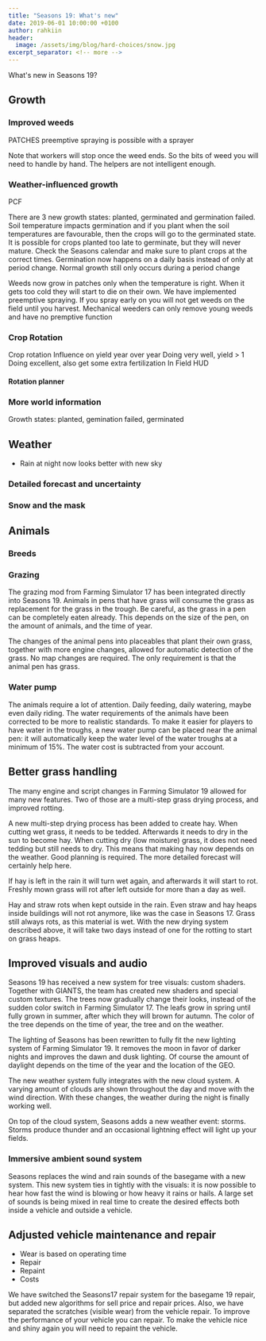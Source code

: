 ```yaml
---
title: "Seasons 19: What's new"
date: 2019-06-01 10:00:00 +0100
author: rahkiin
header:
  image: /assets/img/blog/hard-choices/snow.jpg
excerpt_separator: <!-- more -->
---
```


What's new in Seasons 19?



<!-- more -->

## Growth

### Improved weeds

PATCHES
preemptive spraying is possible with a sprayer

Note that workers will stop once the weed ends. So the bits of weed you will need to handle by hand. The helpers are not intelligent enough.

### Weather-influenced growth

PCF




There are 3 new growth states: planted, germinated and germination failed. Soil temperature impacts germination and if you plant when the soil temperatures are favourable, then the crops will go to the germinated state. It is possible for crops planted too late to germinate, but they will never mature. Check the Seasons calendar and make sure to plant crops at the correct times. Germination now happens on a daily basis instead of only at period change. Normal growth still only occurs during a period change

Weeds now grow in patches only when the temperature is right. When it gets too cold they will start to die on their own. We have implemented preemptive spraying. If you spray early on you will not get weeds on the field until you harvest. Mechanical weeders can only remove young weeds and have no premptive function




### Crop Rotation

Crop rotation
Influence on yield year over year
Doing very well, yield > 1
Doing excellent, also get some extra fertilization
In Field HUD

#### Rotation planner

### More world information

Growth states: planted, gemination failed, germinated







## Weather

- Rain at night now looks better with new sky

### Detailed forecast and uncertainty


### Snow and the mask








## Animals

### Breeds

### Grazing

The grazing mod from Farming Simulator 17 has been integrated directly into Seasons 19. Animals in pens that have grass will consume the grass as replacement for the grass in the trough. Be careful, as the grass in a pen can be completely eaten already. This depends on the size of the pen, on the amount of animals, and the time of year.

The changes of the animal pens into placeables that plant their own grass, together with more engine changes, allowed for automatic detection of the grass. No map changes are required. The only requirement is that the animal pen has grass.

### Water pump

The animals require a lot of attention. Daily feeding, daily watering, maybe even daily riding. The water requirements of the animals have been corrected to be more to realistic standards. To make it easier for players to have water in the troughs, a new water pump can be placed near the animal pen: it will automatically keep the water level of the water troughs at a minimum of 15%. The water cost is subtracted from your account.

## Better grass handling

The many engine and script changes in Farming Simulator 19 allowed for many new features. Two of those are a multi-step grass drying process, and improved rotting.

A new multi-step drying process has been added to create hay. When cutting wet grass, it needs to be tedded. Afterwards it needs to dry in the sun to become hay. When cutting dry (low moisture) grass, it does not need tedding but still needs to dry.
This means that making hay now depends on the weather. Good planning is required. The more detailed forecast will certainly help here.

If hay is left in the rain it will turn wet again, and afterwards it will start to rot. Freshly mown grass will rot after left outside for more than a day as well.

Hay and straw rots when kept outside in the rain. Even straw and hay heaps inside buildings will not rot anymore, like was the case in Seasons 17. Grass still always rots, as this material is wet. With the new drying system described above, it will take two days instead of one for the rotting to start on grass heaps.

## Improved visuals and audio

<!-- trees -->

Seasons 19 has received a new system for tree visuals: custom shaders. Together with GIANTS, the team has created new shaders and special custom textures. The trees now gradually change their looks, instead of the sudden color switch in Farming Simulator 17. The leafs grow in spring until fully grown in summer, after which they will brown for autumn.
The color of the tree depends on the time of year, the tree and on the weather.

<!-- Lighting -->

The lighting of Seasons has been rewritten to fully fit the new lighting system of Farming Simulator 19. It removes the moon in favor of darker nights and improves the dawn and dusk lighting. Of course the amount of daylight depends on the time of the year and the location of the GEO.

<!-- Sky -->

The new weather system fully integrates with the new cloud system. A varying amount of clouds are shown throughout the day and move with the wind direction. With these changes, the weather during the night is finally working well.

On top of the cloud system, Seasons adds a new weather event: storms. Storms produce thunder and an occasional lightning effect will light up your fields.

### Immersive ambient sound system

Seasons replaces the wind and rain sounds of the basegame with a new system. This new system ties in tightly with the visuals: it is now possible to hear how fast the wind is blowing or how heavy it rains or hails.
A large set of sounds is being mixed in real time to create the desired effects both inside a vehicle and outside a vehicle.





## Adjusted vehicle maintenance and repair

- Wear is based on operating time
- Repair
- Repaint
- Costs

We have switched the Seasons17 repair system for the basegame 19 repair, but added new algorithms for sell price and repair prices. Also, we have separated the scratches (visible wear) from the vehicle repair. To improve the performance of your vehicle you can repair. To make the vehicle nice and shiny again you will need to repaint the vehicle.

